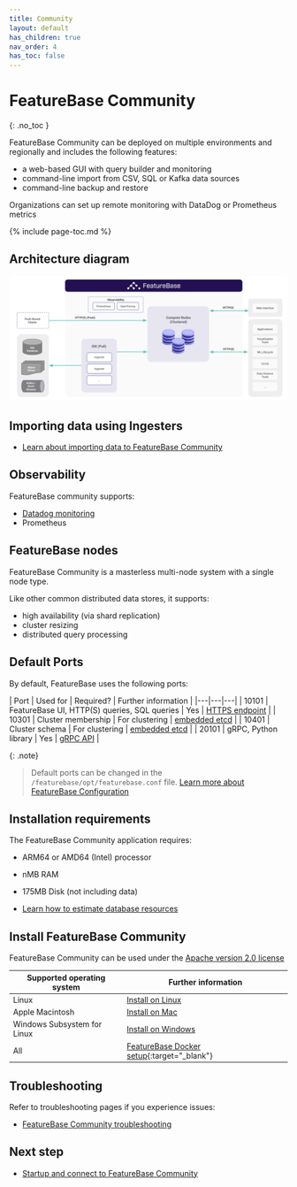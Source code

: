 ```yaml
---
title: Community
layout: default
has_children: true
nav_order: 4
has_toc: false
---
```


# FeatureBase Community
{: .no_toc }

FeatureBase Community can be deployed on multiple environments and regionally and includes the following features:
* a web-based GUI with query builder and monitoring
* command-line import from CSV, SQL or Kafka data sources
* command-line backup and restore

Organizations can set up remote monitoring with DataDog or Prometheus metrics

{% include page-toc.md %}

## Architecture diagram

![FeatureBase Network Architecture Diagram](/assets/images/community/featurebase-architecture-diagram.png "FeatureBase Network Architecture Diagram")

## Importing data using Ingesters

* [Learn about importing data to FeatureBase Community](/docs/community/com-ingest/com-ingest-manage)

## Observability

FeatureBase community supports:

* [Datadog monitoring](/docs/community/com-monitoring/com-monitoring-datadog)
* Prometheus

## FeatureBase nodes

FeatureBase Community is a masterless multi-node system with a single node type.

Like other common distributed data stores, it supports:
* high availability (via shard replication)
* cluster resizing
* distributed query processing

## Default Ports

By default, FeatureBase uses the following ports:

| Port | Used for | Required? | Further information |
|---|---|---|
| 10101 | FeatureBase UI, HTTP(S) queries, SQL queries | Yes | [HTTPS endpoint](/docs/community/com-api/old-http-endpoint) |
| 10301 | Cluster membership | For clustering | [embedded etcd](https://pkg.go.dev/github.com/coreos/etcd/embed) |
| 10401 | Cluster schema | For clustering | [embedded etcd](https://pkg.go.dev/github.com/coreos/etcd/embed) |
| 20101 | gRPC, Python library | Yes | [gRPC API](/docs/community/com-api/old-grpc-api) |

{: .note}
>Default ports can be changed in the `/featurebase/opt/featurebase.conf` file.
>[Learn more about FeatureBase Configuration](/docs/community/com-config/com-config-home)

## Installation requirements

The FeatureBase Community application requires:

* ARM64 or AMD64 (Intel) processor
* nMB RAM
* 175MB Disk (not including data)

* [Learn how to estimate database resources](/docs/concepts/old-size-featurebse-database)

## Install FeatureBase Community

FeatureBase Community can be used under the [Apache version 2.0 license](https://www.apache.org/licenses/LICENSE-2.0.html)

| Supported operating system | Further information |
|---|---|
| Linux | [Install on Linux](/docs/community/com-install-linux) |
| Apple Macintosh | [Install on Mac](/docs/community/com-install-mac) |
| Windows Subsystem for Linux | [Install on Windows](/docs/community/com-install-windows) |
| All | [FeatureBase Docker setup](https://www.featurebase.com/blog/featurebase-with-a-simple-docker-deployment){:target="_blank"} |

## Troubleshooting

Refer to troubleshooting pages if you experience issues:

* [FeatureBase Community troubleshooting](/docs/community/com-troubleshooting/com-troubleshooting-home)

## Next step

* [Startup and connect to FeatureBase Community](/docs/community/com-startup-connect)
